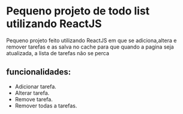 Pequeno projeto de todo list utilizando ReactJS
======
Pequeno projeto feito utilizando ReactJS em que se adiciona,altera e remover tarefas e as salva no cache para que quando a pagina seja atualizada, a lista de tarefas não se perca


funcionalidades:
---
* Adicionar tarefa.
* Alterar tarefa.
* Remove tarefa.
* Remover todas a tarefas.
